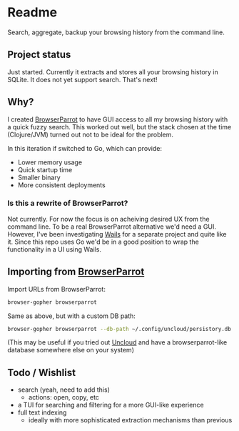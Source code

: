 # Readme

Search, aggregate, backup your browsing history from the command line.

## Project status

Just started. Currently it extracts and stores all your browsing history in SQLite. It does not yet support search. That's next!

## Why?

I created [BrowserParrot][] to have GUI access to all my browsing history with a quick fuzzy search. This worked out well, but the stack chosen at the time (Clojure/JVM) turned out not to be ideal for the problem.

In this iteration if switched to Go, which can provide:

- Lower memory usage
- Quick startup time
- Smaller binary
- More consistent deployments

### Is this a rewrite of BrowserParrot?

Not currently. For now the focus is on acheiving desired UX from the command line. To be a real BrowserParrot alternative we'd need a GUI. However, I've been investigating [Wails](https://wails.io/) for a separate project and quite like it. Since this repo uses Go we'd be in a good position to wrap the functionality in a UI using Wails.

## Importing from [BrowserParrot][]

Import URLs from BrowserParrot:

```sh
browser-gopher browserparrot
```

Same as above, but with a custom DB path:

```sh
browser-gopher browserparrot --db-path ~/.config/uncloud/persistory.db
```

(This may be useful if you tried out [Uncloud](https://www.uncloud.gg/) and have a browserparrot-like database somewhere else on your system)

[browserparrot]: (https://www.browserparrot.com/)

## Todo / Wishlist

- search (yeah, need to add this)
  - actions: open, copy, etc
- a TUI for searching and filtering for a more GUI-like experience
- full text indexing
  - ideally with more sophisticated extraction mechanisms than previous
